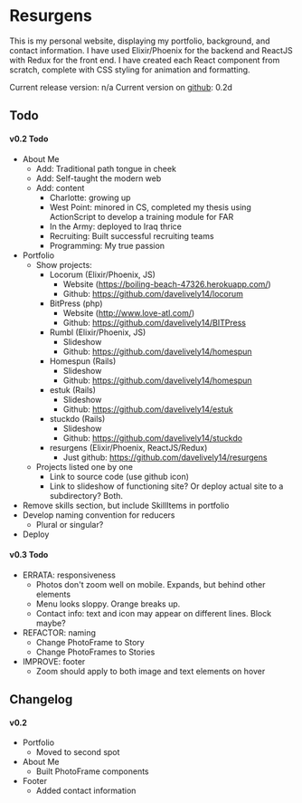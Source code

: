 # Resurgens

This is my personal website, displaying my portfolio, background, and contact information. I have used Elixir/Phoenix for the backend and ReactJS with Redux for the front end. I have created each React component from scratch, complete with CSS styling for animation and formatting.

Current release version: n/a
Current version on [github](https://github.com/davelively14/resurgens): 0.2d

## Todo

#### v0.2 Todo

- About Me
  - Add: Traditional path tongue in cheek
  - Add: Self-taught the modern web
  - Add: content
    - Charlotte: growing up
    - West Point: minored in CS, completed my thesis using ActionScript to develop a training module for FAR
    - In the Army: deployed to Iraq thrice
    - Recruiting: Built successful recruiting teams
    - Programming: My true passion
- Portfolio
  - Show projects:
    - Locorum (Elixir/Phoenix, JS)
      - Website (https://boiling-beach-47326.herokuapp.com/)
      - Github: https://github.com/davelively14/locorum
    - BitPress (php)
      - Website (http://www.love-atl.com/)
      - Github: https://github.com/davelively14/BITPress
    - Rumbl (Elixir/Phoenix, JS)
      - Slideshow
      - Github: https://github.com/davelively14/homespun
    - Homespun (Rails)
      - Slideshow
      - Github: https://github.com/davelively14/homespun
    - estuk (Rails)
      - Slideshow
      - Github: https://github.com/davelively14/estuk
    - stuckdo (Rails)
      - Slideshow
      - Github: https://github.com/davelively14/stuckdo
    - resurgens (Elixir/Phoenix, ReactJS/Redux)
      - Just github: https://github.com/davelively14/resurgens
  - Projects listed one by one
    - Link to source code (use github icon)
    - Link to slideshow of functioning site? Or deploy actual site to a subdirectory? Both.
- Remove skills section, but include SkillItems in portfolio
- Develop naming convention for reducers
  - Plural or singular?
- Deploy

#### v0.3 Todo
- ERRATA: responsiveness
  - Photos don't zoom well on mobile. Expands, but behind other elements
  - Menu looks sloppy. Orange breaks up.
  - Contact info: text and icon may appear on different lines. Block maybe?
- REFACTOR: naming
  - Change PhotoFrame to Story
  - Change PhotoFrames to Stories
- IMPROVE: footer
  - Zoom should apply to both image and text elements on hover

## Changelog

#### v0.2

- Portfolio
  - Moved to second spot
- About Me
  - Built PhotoFrame components
- Footer
  - Added contact information
